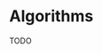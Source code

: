 # Algorithms

<!--
quicksort algorithm

https://www.youtube.com/watch?v=8hly31xKli0

https://www.linkedin.com/learning/programming-foundations-algorithms/algorithms-power-the-world
https://www.linkedin.com/learning/fundamentals-of-dynamic-programming/the-importance-of-dynamic-programming

https://app.pluralsight.com/library/courses/algorithmics-introduction/table-of-contents

https://app.pluralsight.com/library/courses/algorithms-data-structures-part-one/table-of-contents
https://app.pluralsight.com/library/courses/algorithms-data-structures-part-two/table-of-contents

https://app.pluralsight.com/library/courses/graph-algorithms-python/table-of-contents
https://www.linkedin.com/learning/python-data-structures-and-algorithms/python-data-structures-and-algorithms-in-action
https://www.linkedin.com/learning/introduction-to-data-structures-algorithms-in-java/introduction-7
-->

TODO
